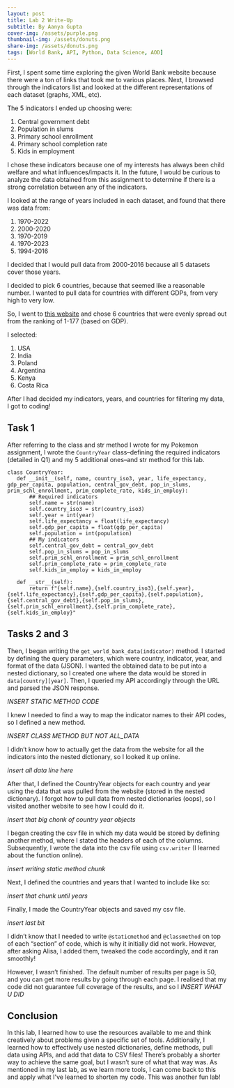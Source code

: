 ```yaml
---
layout: post
title: Lab 2 Write-Up
subtitle: By Aanya Gupta
cover-img: /assets/purple.png
thumbnail-img: /assets/donuts.png
share-img: /assets/donuts.png
tags: [World Bank, API, Python, Data Science, AOD]
---
```


First, I spent some time exploring the given World Bank website because there were a ton of links that took me to various places. Next, I browsed through the indicators list and looked at the different representations of each dataset (graphs, XML, etc). 

The 5 indicators I ended up choosing were:

1. Central government debt
1. Population in slums
1. Primary school enrollment
1. Primary school completion rate
1. Kids in employment

I chose these indicators because one of my interests has always been child welfare and what influences/impacts it. In the future, I would be curious to analyze the data obtained from this assignment to determine if there is a strong correlation between any of the indicators. 

I looked at the range of years included in each dataset, and found that there was data from:

1. 1970-2022
1. 2000-2020
1. 1970-2019
1. 1970-2023
1. 1994-2016

I decided that I would pull data from 2000-2016 because all 5 datasets cover those years. 

I decided to pick 6 countries, because that seemed like a reasonable number. I wanted to pull data for countries with different GDPs, from very high to very low. 

So, I went to [this website](https://www.worldometers.info/gdp/gdp-by-country/) and chose 6 countries that were evenly spread out from the ranking of 1-177 (based on GDP). 

I selected:

1. USA
1. India
1. Poland
1. Argentina
1. Kenya
1. Costa Rica

After I had decided my indicators, years, and countries for filtering my data, I got to coding! 

## Task 1

After referring to the class and str method I wrote for my Pokemon assignment, I wrote the `CountryYear` class–defining the required indicators (detailed in Q1) and my 5 additional ones–and str method for this lab. 

```
class CountryYear:
   def __init__(self, name, country_iso3, year, life_expectancy, gdp_per_capita, population, central_gov_debt, pop_in_slums, prim_schl_enrollment, prim_complete_rate, kids_in_employ):
       ## Required indicators
       self.name = str(name)
       self.country_iso3 = str(country_iso3)
       self.year = int(year)
       self.life_expectancy = float(life_expectancy)
       self.gdp_per_capita = float(gdp_per_capita)
       self.population = int(population)
       ## My indicators
       self.central_gov_debt = central_gov_debt
       self.pop_in_slums = pop_in_slums
       self.prim_schl_enrollment = prim_schl_enrollment
       self.prim_complete_rate = prim_complete_rate
       self.kids_in_employ = kids_in_employ

   def __str__(self):
       return f"{self.name},{self.country_iso3},{self.year},{self.life_expectancy},{self.gdp_per_capita},{self.population},{self.central_gov_debt},{self.pop_in_slums},{self.prim_schl_enrollment},{self.prim_complete_rate},{self.kids_in_employ}"
```  

## Tasks 2 and 3

Then, I began writing the `get_world_bank_data(indicator)` method. I started by defining the query parameters, which were country, indicator, year, and format of the data (JSON). I wanted the obtained data to be put into a nested dictionary, so I created one where the data would be stored in `data[country][year]`. Then, I queried my API accordingly through the URL and parsed the JSON response. 

*INSERT STATIC METHOD CODE*

I knew I needed to find a way to map the indicator names to their API codes, so I defined a new method. 

*INSERT CLASS METHOD BUT NOT ALL_DATA*

I didn’t know how to actually get the data from the website for all the indicators into the nested dictionary, so I looked it up online. 

*insert all data line here*

After that, I defined the CountryYear objects for each country and year using the data that was pulled from the website (stored in the nested dictionary). I forgot how to pull data from nested dictionaries (oops), so I visited another website to see how I could do it. 

*insert that big chonk of country year objects*

I began creating the csv file in which my data would be stored by defining another method, where I stated the headers of each of the columns. Subsequently, I wrote the data into the csv file using `csv.writer` (I learned about the function online). 

*insert writing static method chunk*

Next, I defined the countries and years that I wanted to include like so: 

*insert that chunk until years*

Finally, I made the CountryYear objects and saved my csv file. 

*insert last bit*

I didn’t know that I needed to write `@staticmethod` and `@classmethod` on top of each “section” of code, which is why it initially did not work. However, after asking Alisa, I added them, tweaked the code accordingly, and it ran smoothly!

However, I wasn’t finished. The default number of results per page is 50, and you can get more results by going through each page. I realised that my code did not guarantee full coverage of the results, and so I *INSERT WHAT U DID*

## Conclusion

In this lab, I learned how to use the resources available to me and think creatively about problems given a specific set of tools. Additionally, I learned how to effectively use nested dictionaries, define methods, pull data using APIs, and add that data to CSV files! There’s probably a shorter way to achieve the same goal, but I wasn’t sure of what that way was. As mentioned in my last lab, as we learn more tools, I can come back to this and apply what I've learned to shorten my code. This was another fun lab!
